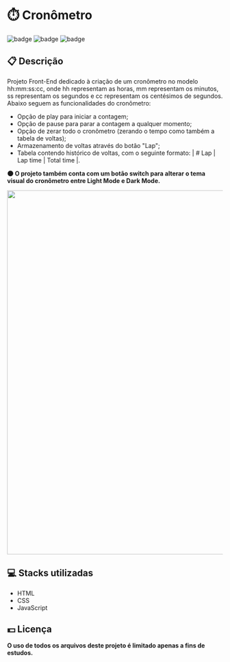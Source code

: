 # ⏱️ Cronômetro

![badge](https://img.shields.io/badge/html5-%23E34F26.svg?style=for-the-badge&logo=html5&logoColor=white)
![badge](https://img.shields.io/badge/css3-%231572B6.svg?style=for-the-badge&logo=css3&logoColor=white)
![badge](https://img.shields.io/badge/javascript-%23323330.svg?style=for-the-badge&logo=javascript&logoColor=%23F7DF1E)

## 📋 Descrição

Projeto Front-End dedicado à criação de um cronômetro no modelo hh:mm:ss:cc, onde hh representam as horas, mm representam os minutos, ss representam os segundos e cc representam os centésimos de segundos. Abaixo seguem as
funcionalidades do cronômetro:

-   Opção de play para iniciar a contagem;
-   Opção de pause para parar a contagem a qualquer momento;
-   Opção de zerar todo o cronômetro (zerando o tempo como também a tabela de voltas);
-   Armazenamento de voltas através do botão "Lap";
-   Tabela contendo histórico de voltas, com o seguinte formato: | # Lap | Lap time | Total time |.

**🌑 O projeto também conta com um botão switch para alterar o tema visual do cronômetro entre Light Mode e Dark Mode.**

<img width="850px" src="https://user-images.githubusercontent.com/105606295/196014262-1d28e658-f844-439e-9850-5f348a93aaed.png">

## 💻 Stacks utilizadas

-   HTML
-   CSS
-   JavaScript

## 💵 Licença

**O uso de todos os arquivos deste projeto é limitado apenas a fins de estudos.**

